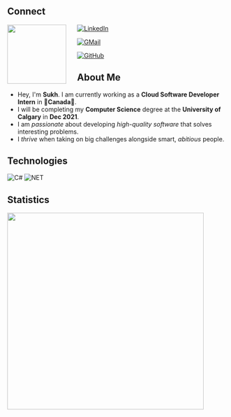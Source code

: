## Connect
<img align="left" style="margin-right: 25px;" height="135px" src="https://user-images.githubusercontent.com/50682117/111104991-83fbee80-8517-11eb-8948-cffde8b5c689.png">

[![LinkedIn](https://img.shields.io/badge/-Linkedin-black?style=for-the-badge&logo=Linkedin)](https://www.linkedin.com/in/sukhjot-sekhon/)  

[![GMail](https://img.shields.io/badge/-Say%20Hi!-black?style=for-the-badge&logo=gmail&logoColor=white)](mailto:sukhjot.sekhon@ucalgary.ca)  

[![GitHub](https://img.shields.io/badge/GitHub-black.svg?&style=for-the-badge&logo=github&logoColor=white)](https://github.com/sukhjot-sekhon)   

## About Me
* Hey, I'm **Sukh**. I am currently working as a **Cloud Software Developer Intern** in 🍁**Canada**🍁.  
* I will be completing my **Computer Science** degree at the **University of Calgary** in **Dec 2021**.  
* I am *passionate* about developing *high-quality software* that solves interesting problems.  
* I *thrive* when taking on big challenges alongside smart, *abitious* people.

## Technologies
![C#](https://img.shields.io/badge/C%23%20-%23239120.svg?&style=for-the-badge&logo=c-sharp&logoColor=white)
![NET](https://img.shields.io/badge/Framework-%23239120.svg?&style=for-the-badge&logo=.NET&logoColor=white)

## Statistics
<p align='left'>
  <a href="#"><img src="https://github-readme-stats.vercel.app/api?username=sukhjot-sekhon&show_icons=true&theme=radical" width="450"></a>
</p>
